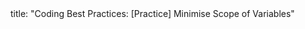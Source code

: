 <frontmatter>
title: "Coding Best Practices: [Practice] Minimise Scope of Variables"
</frontmatter>

<include src="unit-inPage-asFlat.md" boilerplate /> 
